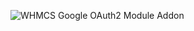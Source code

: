 

![WHMCS Google OAuth2 Module Addon ](http://roozbehk.github.io/assets/images/googleoauth2module.png)
